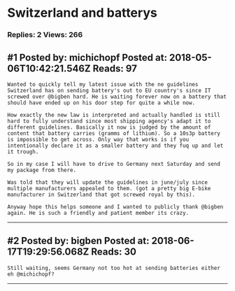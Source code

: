 # Switzerland and batterys

### Replies: 2 Views: 266

## \#1 Posted by: michichopf Posted at: 2018-05-06T10:42:21.546Z Reads: 97

```
Wanted to quickly tell my latest issue with the ne guidelines Switzerland has on sending battery's out to EU country's since IT screwed over @bigben hard. He is waiting forever now on a battery that should have ended up on his door step for quite a while now.

How exactly the new law is interpreted and actually handled is still hard to fully understand since most shipping agency's adapt it to different guidelines. Basically it now is judged by the amount of content that battery carries (gramms of lithium). So a 10s3p battery is impossible to get across. Only way that works is if you intentionally declare it as a smaller battery and they fuq up and let it trough. 

So in my case I will have to drive to Germany next Saturday and send my package from there. 

Was told that they will update the guidelines in june/july since multiple manufacturers appealed to them. (got a pretty big E-bike manufacturer in Switzerland that got screwed royal by this). 

Anyway hope this helps someone and I wanted to publicly thank @bigben again. He is such a friendly and patient member its crazy.
```

---
## \#2 Posted by: bigben Posted at: 2018-06-17T19:29:56.068Z Reads: 30

```
Still waiting, seems Germany not too hot at sending batteries either eh @michichopf?
```

---

